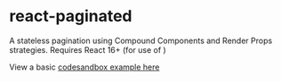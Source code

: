 # react-paginated

A stateless pagination using Compound Components and Render Props strategies. Requires React 16+ (for use of <Fragment>)

View a basic [codesandbox example here](https://codesandbox.io/s/zk28rw4w9m)

